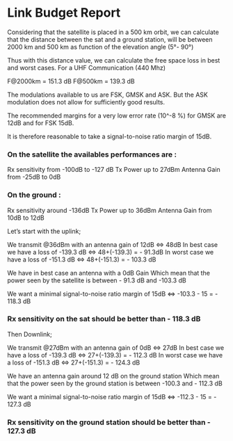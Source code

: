 # Link Budget Report 

Considering that the satellite is placed in a 500 km orbit, we can calculate that the distance between the sat and a ground station, will be between 2000 km and 500 km as function of the elevation angle (5°- 90°)

Thus with this distance value, we can calculate the free space loss in best and worst cases. For a UHF Communication (440 Mhz) 

F@2000km = 151.3 dB 
F@500km   = 139.3 dB 

The modulations available to us are FSK, GMSK and ASK. But the ASK modulation does not allow for sufficiently good results. 

The recommended margins for a very low error rate (10^-8 %) for GMSK are 12dB and for FSK 15dB. 

It is therefore reasonable to take a signal-to-noise ratio margin of 15dB. 

### On the satellite the availables performances are : 

Rx sensitivity from -100dB to -127 dB 
Tx Power up to 27dBm 
Antenna Gain from -25dB to 0dB 

### On the ground : 

Rx sensitivity around -136dB
Tx Power up to 36dBm 
Antenna Gain from 10dB to 12dB 


Let’s start with the uplink; 

We transmit @36dBm with an antenna gain of 12dB ⇔ 48dB 
In best case we have a loss of -139.3 dB ⇔ 48+(-139.3) = - 91.3dB 
In worst case we have a loss of -151.3 dB ⇔ 48+(-151.3) = - 103.3 dB 

We have in best case an antenna with a 0dB Gain
Which mean that the power seen by the satellite is between - 91.3 dB and -103.3 dB 

We want a minimal signal-to-noise ratio margin of 15dB ⇔ -103.3 - 15 = - 118.3 dB 

### Rx sensitivity on the sat should be better than - 118.3 dB 

Then Downlink; 

We transmit @27dBm with an antenna gain of 0dB ⇔ 27dB 
In best case we have a loss of -139.3 dB ⇔ 27+(-139.3) = - 112.3 dB 
In worst case we have a loss of -151.3 dB ⇔ 27+(-151.3) = - 124.3 dB 

We have an antenna gain around 12 dB on the ground station 
Which mean that the power seen by the ground station is between -100.3 and - 112.3 dB 

We want a minimal signal-to-noise ratio margin of 15dB ⇔ -112.3 - 15 = - 127.3 dB 

### Rx sensitivity on the ground station should be better than - 127.3 dB 







